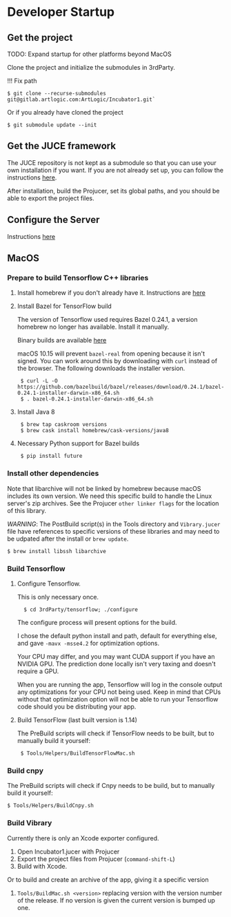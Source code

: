 # Developer Startup

## Get the project

TODO: Expand startup for other platforms beyond MacOS

Clone the project and initialize the submodules in 3rdParty.

!!! Fix path 

    $ git clone --recurse-submodules git@gitlab.artlogic.com:ArtLogic/Incubator1.git`
        
Or if you already have cloned the project
        
    $ git submodule update --init


## Get the JUCE framework

The JUCE repository is not kept as a submodule so that you can use your own installation if you want. If you are not already set up, you can follow the instructions [here](https://github.com/WeAreROLI/JUCE).

After installation, build the Projucer, set its global paths, and you should be able to export the project files.

## Configure the Server

Instructions [here](./README-Server.md)

## MacOS

### Prepare to build Tensorflow C++ libraries

1. Install homebrew if you don't already have it. Instructions are [here](https://brew.sh)

1. Install Bazel for TensorFlow build

    The version of Tensorflow used requires Bazel 0.24.1, a version homebrew no longer has available. Install it manually.

    Binary builds are available [here](https://github.com/bazelbuild/bazel/releases/tag/0.24.1)
    
    macOS 10.15 will prevent `bazel-real` from opening because it isn't signed. You can work around this by downloading with `curl` instead of the browser. The following downloads the installer version. 
    
        $ curl -L -O https://github.com/bazelbuild/bazel/releases/download/0.24.1/bazel-0.24.1-installer-darwin-x86_64.sh
        $ . bazel-0.24.1-installer-darwin-x86_64.sh
       

1. Install Java 8

        $ brew tap caskroom versions
        $ brew cask install homebrew/cask-versions/java8
       
1. Necessary Python support for Bazel builds
    
        $ pip install future
    
### Install other dependencies

Note that libarchive will not be linked by homebrew because macOS includes its own version. We need this specific build to handle the Linux server's zip archives. See the Projucer `other linker flags` for the location of this library.

*WARNING*: The PostBuild script(s) in the Tools directory and `Vibrary.jucer` file have references to specific versions of these libraries and may need to be udpated after the install or `brew update`.

    $ brew install libssh libarchive
    
### Build Tensorflow

1. Configure Tensorflow.

    This is only necessary once.

         $ cd 3rdParty/tensorflow; ./configure
    
    The configure process will present options for the build.
     
    I chose the default python install and path, default for everything else, and gave `-mavx -msse4.2` for optimization options. 
     
    Your CPU may differ, and you may want CUDA support if you have an NVIDIA GPU. The prediction done locally isn't very taxing and doesn't require a GPU.
     
     When you are running the app, Tensorflow will log in the console output any optimizations for your CPU not being used. Keep in mind that CPUs without that optimization option will not be able to run your Tensorflow code should you be distributing your app.

1. Build TensorFlow (last built version is 1.14)

    The PreBuild scripts will check if TensorFlow needs to be built, but to manually build it yourself:

        $ Tools/Helpers/BuildTensorFlowMac.sh


### Build cnpy

The PreBuild scripts will check if Cnpy needs to be build, but to manually build it yourself:

    $ Tools/Helpers/BuildCnpy.sh

### Build Vibrary

Currently there is only an Xcode exporter configured.

1. Open Incubator1.jucer with Projucer
1. Export the project files from Projucer (`command-shift-L`)
1. Build with Xcode.

Or to build and create an archive of the app, giving it a specific version

1. `Tools/BuildMac.sh <version>` replacing version with the version number of the release. If no version is given the current version is bumped up one.

